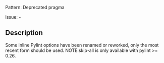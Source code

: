 Pattern: Deprecated pragma

Issue: -

## Description

Some inline Pylint options have been renamed or reworked, only the most recent form should be used. NOTE:skip-all is only available with pylint >= 0.26.
